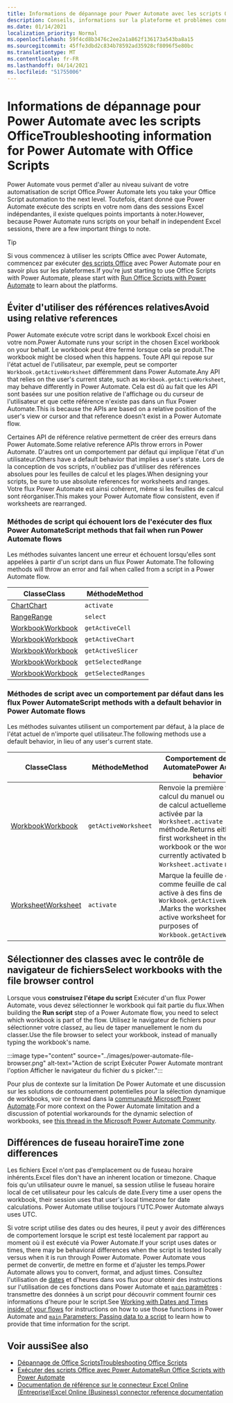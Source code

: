 ```yaml
---
title: Informations de dépannage pour Power Automate avec les scripts Office
description: Conseils, informations sur la plateforme et problèmes connus avec l'intégration entre Office Scripts et Power Automate.
ms.date: 01/14/2021
localization_priority: Normal
ms.openlocfilehash: 59f4cd8b3476c2ee2a1a862f136173a543ba8a15
ms.sourcegitcommit: 45ffe3dbd2c834b78592ad35928cf8096f5e80bc
ms.translationtype: MT
ms.contentlocale: fr-FR
ms.lasthandoff: 04/14/2021
ms.locfileid: "51755006"
---
```

# <a name="troubleshooting-information-for-power-automate-with-office-scripts"></a><span data-ttu-id="3d272-103">Informations de dépannage pour Power Automate avec les scripts Office</span><span class="sxs-lookup"><span data-stu-id="3d272-103">Troubleshooting information for Power Automate with Office Scripts</span></span>

<span data-ttu-id="3d272-104">Power Automate vous permet d'aller au niveau suivant de votre automatisation de script Office.</span><span class="sxs-lookup"><span data-stu-id="3d272-104">Power Automate lets you take your Office Script automation to the next level.</span></span> <span data-ttu-id="3d272-105">Toutefois, étant donné que Power Automate exécute des scripts en votre nom dans des sessions Excel indépendantes, il existe quelques points importants à noter.</span><span class="sxs-lookup"><span data-stu-id="3d272-105">However, because Power Automate runs scripts on your behalf in independent Excel sessions, there are a few important things to note.</span></span>

> [!TIP]
> <span data-ttu-id="3d272-106">Si vous commencez à utiliser les scripts Office avec Power Automate, commencez par exécuter [des scripts Office](../develop/power-automate-integration.md) avec Power Automate pour en savoir plus sur les plateformes.</span><span class="sxs-lookup"><span data-stu-id="3d272-106">If you're just starting to use Office Scripts with Power Automate, please start with [Run Office Scripts with Power Automate](../develop/power-automate-integration.md) to learn about the platforms.</span></span>

## <a name="avoid-using-relative-references"></a><span data-ttu-id="3d272-107">Éviter d'utiliser des références relatives</span><span class="sxs-lookup"><span data-stu-id="3d272-107">Avoid using relative references</span></span>

<span data-ttu-id="3d272-108">Power Automate exécute votre script dans le workbook Excel choisi en votre nom.</span><span class="sxs-lookup"><span data-stu-id="3d272-108">Power Automate runs your script in the chosen Excel workbook on your behalf.</span></span> <span data-ttu-id="3d272-109">Le workbook peut être fermé lorsque cela se produit.</span><span class="sxs-lookup"><span data-stu-id="3d272-109">The workbook might be closed when this happens.</span></span> <span data-ttu-id="3d272-110">Toute API qui repose sur l'état actuel de l'utilisateur, par exemple, peut se comporter `Workbook.getActiveWorksheet` différemment dans Power Automate.</span><span class="sxs-lookup"><span data-stu-id="3d272-110">Any API that relies on the user's current state, such as `Workbook.getActiveWorksheet`, may behave differently in Power Automate.</span></span> <span data-ttu-id="3d272-111">Cela est dû au fait que les API sont basées sur une position relative de l'affichage ou du curseur de l'utilisateur et que cette référence n'existe pas dans un flux Power Automate.</span><span class="sxs-lookup"><span data-stu-id="3d272-111">This is because the APIs are based on a relative position of the user's view or cursor and that reference doesn't exist in a Power Automate flow.</span></span>

<span data-ttu-id="3d272-112">Certaines API de référence relative permettent de créer des erreurs dans Power Automate.</span><span class="sxs-lookup"><span data-stu-id="3d272-112">Some relative reference APIs throw errors in Power Automate.</span></span> <span data-ttu-id="3d272-113">D'autres ont un comportement par défaut qui implique l'état d'un utilisateur.</span><span class="sxs-lookup"><span data-stu-id="3d272-113">Others have a default behavior that implies a user's state.</span></span> <span data-ttu-id="3d272-114">Lors de la conception de vos scripts, n'oubliez pas d'utiliser des références absolues pour les feuilles de calcul et les plages.</span><span class="sxs-lookup"><span data-stu-id="3d272-114">When designing your scripts, be sure to use absolute references for worksheets and ranges.</span></span> <span data-ttu-id="3d272-115">Votre flux Power Automate est ainsi cohérent, même si les feuilles de calcul sont réorganiser.</span><span class="sxs-lookup"><span data-stu-id="3d272-115">This makes your Power Automate flow consistent, even if worksheets are rearranged.</span></span>

### <a name="script-methods-that-fail-when-run-power-automate-flows"></a><span data-ttu-id="3d272-116">Méthodes de script qui échouent lors de l'exécuter des flux Power Automate</span><span class="sxs-lookup"><span data-stu-id="3d272-116">Script methods that fail when run Power Automate flows</span></span>

<span data-ttu-id="3d272-117">Les méthodes suivantes lancent une erreur et échouent lorsqu'elles sont appelées à partir d'un script dans un flux Power Automate.</span><span class="sxs-lookup"><span data-stu-id="3d272-117">The following methods will throw an error and fail when called from a script in a Power Automate flow.</span></span>

| <span data-ttu-id="3d272-118">Classe</span><span class="sxs-lookup"><span data-stu-id="3d272-118">Class</span></span> | <span data-ttu-id="3d272-119">Méthode</span><span class="sxs-lookup"><span data-stu-id="3d272-119">Method</span></span> |
|--|--|
| [<span data-ttu-id="3d272-120">Chart</span><span class="sxs-lookup"><span data-stu-id="3d272-120">Chart</span></span>](/javascript/api/office-scripts/excelscript/excelscript.chart) | `activate` |
| [<span data-ttu-id="3d272-121">Range</span><span class="sxs-lookup"><span data-stu-id="3d272-121">Range</span></span>](/javascript/api/office-scripts/excelscript/excelscript.range) | `select` |
| [<span data-ttu-id="3d272-122">Workbook</span><span class="sxs-lookup"><span data-stu-id="3d272-122">Workbook</span></span>](/javascript/api/office-scripts/excelscript/excelscript.workbook) | `getActiveCell` |
| [<span data-ttu-id="3d272-123">Workbook</span><span class="sxs-lookup"><span data-stu-id="3d272-123">Workbook</span></span>](/javascript/api/office-scripts/excelscript/excelscript.workbook) | `getActiveChart` |
| [<span data-ttu-id="3d272-124">Workbook</span><span class="sxs-lookup"><span data-stu-id="3d272-124">Workbook</span></span>](/javascript/api/office-scripts/excelscript/excelscript.workbook) | `getActiveSlicer` |
| [<span data-ttu-id="3d272-125">Workbook</span><span class="sxs-lookup"><span data-stu-id="3d272-125">Workbook</span></span>](/javascript/api/office-scripts/excelscript/excelscript.workbook) | `getSelectedRange` |
| [<span data-ttu-id="3d272-126">Workbook</span><span class="sxs-lookup"><span data-stu-id="3d272-126">Workbook</span></span>](/javascript/api/office-scripts/excelscript/excelscript.workbook) | `getSelectedRanges` |

### <a name="script-methods-with-a-default-behavior-in-power-automate-flows"></a><span data-ttu-id="3d272-127">Méthodes de script avec un comportement par défaut dans les flux Power Automate</span><span class="sxs-lookup"><span data-stu-id="3d272-127">Script methods with a default behavior in Power Automate flows</span></span>

<span data-ttu-id="3d272-128">Les méthodes suivantes utilisent un comportement par défaut, à la place de l'état actuel de n'importe quel utilisateur.</span><span class="sxs-lookup"><span data-stu-id="3d272-128">The following methods use a default behavior, in lieu of any user's current state.</span></span>

| <span data-ttu-id="3d272-129">Classe</span><span class="sxs-lookup"><span data-stu-id="3d272-129">Class</span></span> | <span data-ttu-id="3d272-130">Méthode</span><span class="sxs-lookup"><span data-stu-id="3d272-130">Method</span></span> | <span data-ttu-id="3d272-131">Comportement de Power Automate</span><span class="sxs-lookup"><span data-stu-id="3d272-131">Power Automate behavior</span></span> |
|--|--|--|
| [<span data-ttu-id="3d272-132">Workbook</span><span class="sxs-lookup"><span data-stu-id="3d272-132">Workbook</span></span>](/javascript/api/office-scripts/excelscript/excelscript.workbook) | `getActiveWorksheet` | <span data-ttu-id="3d272-133">Renvoie la première feuille de calcul du manuel ou la feuille de calcul actuellement activée par la `Worksheet.activate` méthode.</span><span class="sxs-lookup"><span data-stu-id="3d272-133">Returns either the first worksheet in the workbook or the worksheet currently activated by the `Worksheet.activate` method.</span></span> |
| [<span data-ttu-id="3d272-134">Worksheet</span><span class="sxs-lookup"><span data-stu-id="3d272-134">Worksheet</span></span>](/javascript/api/office-scripts/excelscript/excelscript.worksheet) | `activate` | <span data-ttu-id="3d272-135">Marque la feuille de calcul comme feuille de calcul active à des fins de `Workbook.getActiveWorksheet` .</span><span class="sxs-lookup"><span data-stu-id="3d272-135">Marks the worksheet as the active worksheet for purposes of `Workbook.getActiveWorksheet`.</span></span> |

## <a name="select-workbooks-with-the-file-browser-control"></a><span data-ttu-id="3d272-136">Sélectionner des classes avec le contrôle de navigateur de fichiers</span><span class="sxs-lookup"><span data-stu-id="3d272-136">Select workbooks with the file browser control</span></span>

<span data-ttu-id="3d272-137">Lorsque vous **construisez l'étape du script** Exécuter d'un flux Power Automate, vous devez sélectionner le workbook qui fait partie du flux.</span><span class="sxs-lookup"><span data-stu-id="3d272-137">When building the **Run script** step of a Power Automate flow, you need to select which workbook is part of the flow.</span></span> <span data-ttu-id="3d272-138">Utilisez le navigateur de fichiers pour sélectionner votre classez, au lieu de taper manuellement le nom du classer.</span><span class="sxs-lookup"><span data-stu-id="3d272-138">Use the file browser to select your workbook, instead of manually typing the workbook's name.</span></span>

:::image type="content" source="../images/power-automate-file-browser.png" alt-text="Action de script Exécuter Power Automate montrant l'option Afficher le navigateur du fichier du s picker.":::

<span data-ttu-id="3d272-140">Pour plus de contexte sur la limitation De Power Automate et une discussion sur les solutions de contournement potentielles pour la sélection dynamique de workbooks, voir ce thread dans la [communauté Microsoft Power Automate](https://powerusers.microsoft.com/t5/Power-Automate-Ideas/Allow-for-dynamic-quot-file-quot-value-for-excel-quot-get-a-row/idi-p/103091#).</span><span class="sxs-lookup"><span data-stu-id="3d272-140">For more context on the Power Automate limitation and a discussion of potential workarounds for the dynamic selection of workbooks, see [this thread in the Microsoft Power Automate Community](https://powerusers.microsoft.com/t5/Power-Automate-Ideas/Allow-for-dynamic-quot-file-quot-value-for-excel-quot-get-a-row/idi-p/103091#).</span></span>

## <a name="time-zone-differences"></a><span data-ttu-id="3d272-141">Différences de fuseau horaire</span><span class="sxs-lookup"><span data-stu-id="3d272-141">Time zone differences</span></span>

<span data-ttu-id="3d272-142">Les fichiers Excel n'ont pas d'emplacement ou de fuseau horaire inhérents.</span><span class="sxs-lookup"><span data-stu-id="3d272-142">Excel files don't have an inherent location or timezone.</span></span> <span data-ttu-id="3d272-143">Chaque fois qu'un utilisateur ouvre le manuel, sa session utilise le fuseau horaire local de cet utilisateur pour les calculs de date.</span><span class="sxs-lookup"><span data-stu-id="3d272-143">Every time a user opens the workbook, their session uses that user's local timezone for date calculations.</span></span> <span data-ttu-id="3d272-144">Power Automate utilise toujours l'UTC.</span><span class="sxs-lookup"><span data-stu-id="3d272-144">Power Automate always uses UTC.</span></span>

<span data-ttu-id="3d272-145">Si votre script utilise des dates ou des heures, il peut y avoir des différences de comportement lorsque le script est testé localement par rapport au moment où il est exécuté via Power Automate.</span><span class="sxs-lookup"><span data-stu-id="3d272-145">If your script uses dates or times, there may be behavioral differences when the script is tested locally versus when it is run through Power Automate.</span></span> <span data-ttu-id="3d272-146">Power Automate vous permet de convertir, de mettre en forme et d'ajuster les temps.</span><span class="sxs-lookup"><span data-stu-id="3d272-146">Power Automate allows you to convert, format, and adjust times.</span></span> <span data-ttu-id="3d272-147">Consultez l'utilisation de [dates](https://flow.microsoft.com/blog/working-with-dates-and-times/) et d'heures dans vos flux pour obtenir des instructions sur l'utilisation de ces fonctions dans Power Automate et [ `main` paramètres](../develop/power-automate-integration.md#main-parameters-passing-data-to-a-script) : transmettre des données à un script pour découvrir comment fournir ces informations d'heure pour le script.</span><span class="sxs-lookup"><span data-stu-id="3d272-147">See [Working with Dates and Times inside of your flows](https://flow.microsoft.com/blog/working-with-dates-and-times/) for instructions on how to use those functions in Power Automate and [`main` Parameters: Passing data to a script](../develop/power-automate-integration.md#main-parameters-passing-data-to-a-script) to learn how to provide that time information for the script.</span></span>

## <a name="see-also"></a><span data-ttu-id="3d272-148">Voir aussi</span><span class="sxs-lookup"><span data-stu-id="3d272-148">See also</span></span>

- [<span data-ttu-id="3d272-149">Dépannage de Office Scripts</span><span class="sxs-lookup"><span data-stu-id="3d272-149">Troubleshooting Office Scripts</span></span>](troubleshooting.md)
- [<span data-ttu-id="3d272-150">Exécuter des scripts Office avec Power Automate</span><span class="sxs-lookup"><span data-stu-id="3d272-150">Run Office Scripts with Power Automate</span></span>](../develop/power-automate-integration.md)
- [<span data-ttu-id="3d272-151">Documentation de référence sur le connecteur Excel Online (Entreprise)</span><span class="sxs-lookup"><span data-stu-id="3d272-151">Excel Online (Business) connector reference documentation</span></span>](/connectors/excelonlinebusiness/)
